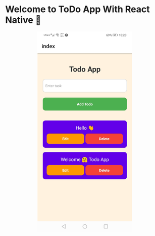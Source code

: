 # Welcome to ToDo App With React Native 👋


<div style="text-align:center">
<img ali src="assets/images/todo app with react native.jpg" width="300" />
</div>
